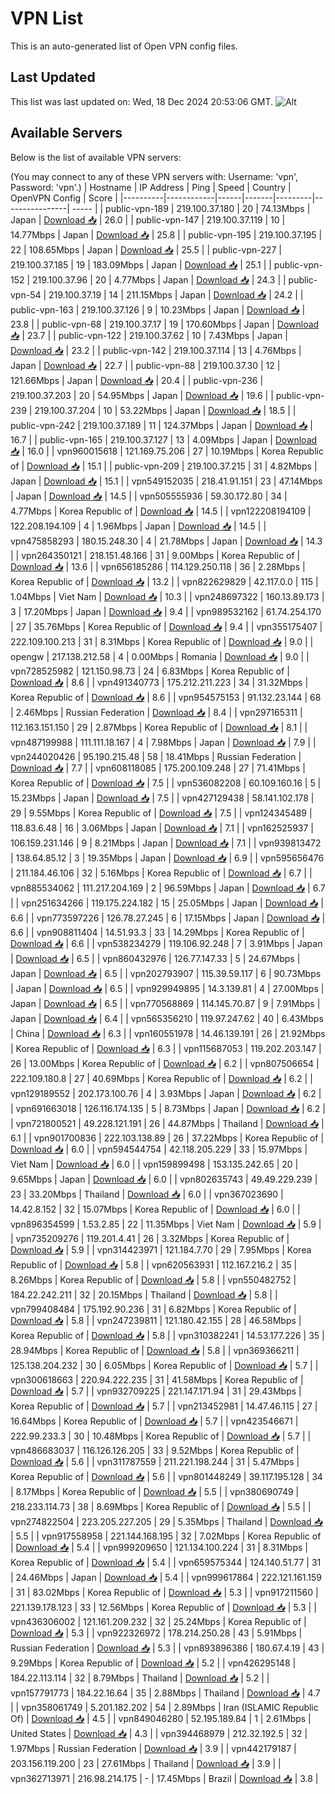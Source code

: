 # VPN List

This is an auto-generated list of Open VPN config files.

## Last Updated

This list was last updated on: Wed, 18 Dec 2024 20:53:06 GMT.
![Alt](https://repobeats.axiom.co/api/embed/186b98318ef1479477931607c1ad7d823f12451f.svg "Repobeats analytics image")

## Available Servers

Below is the list of available VPN servers:

(You may connect to any of these VPN servers with: Username: 'vpn', Password: 'vpn'.)
| Hostname | IP Address | Ping | Speed | Country | OpenVPN Config | Score |
|----------|------------|------|-------|---------|----------------| ----- |
| public-vpn-189 | 219.100.37.180 | 20 | 74.13Mbps | Japan | [Download 📥](./configs/server_0_JP.ovpn) | 26.0 |
| public-vpn-147 | 219.100.37.119 | 10 | 14.77Mbps | Japan | [Download 📥](./configs/server_1_JP.ovpn) | 25.8 |
| public-vpn-195 | 219.100.37.195 | 22 | 108.65Mbps | Japan | [Download 📥](./configs/server_2_JP.ovpn) | 25.5 |
| public-vpn-227 | 219.100.37.185 | 19 | 183.09Mbps | Japan | [Download 📥](./configs/server_3_JP.ovpn) | 25.1 |
| public-vpn-152 | 219.100.37.96 | 20 | 4.77Mbps | Japan | [Download 📥](./configs/server_4_JP.ovpn) | 24.3 |
| public-vpn-54 | 219.100.37.19 | 14 | 211.15Mbps | Japan | [Download 📥](./configs/server_5_JP.ovpn) | 24.2 |
| public-vpn-163 | 219.100.37.126 | 9 | 10.23Mbps | Japan | [Download 📥](./configs/server_6_JP.ovpn) | 23.8 |
| public-vpn-68 | 219.100.37.17 | 19 | 170.60Mbps | Japan | [Download 📥](./configs/server_7_JP.ovpn) | 23.7 |
| public-vpn-122 | 219.100.37.62 | 10 | 7.43Mbps | Japan | [Download 📥](./configs/server_8_JP.ovpn) | 23.2 |
| public-vpn-142 | 219.100.37.114 | 13 | 4.76Mbps | Japan | [Download 📥](./configs/server_9_JP.ovpn) | 22.7 |
| public-vpn-88 | 219.100.37.30 | 12 | 121.66Mbps | Japan | [Download 📥](./configs/server_10_JP.ovpn) | 20.4 |
| public-vpn-236 | 219.100.37.203 | 20 | 54.95Mbps | Japan | [Download 📥](./configs/server_11_JP.ovpn) | 19.6 |
| public-vpn-239 | 219.100.37.204 | 10 | 53.22Mbps | Japan | [Download 📥](./configs/server_12_JP.ovpn) | 18.5 |
| public-vpn-242 | 219.100.37.189 | 11 | 124.37Mbps | Japan | [Download 📥](./configs/server_13_JP.ovpn) | 16.7 |
| public-vpn-165 | 219.100.37.127 | 13 | 4.09Mbps | Japan | [Download 📥](./configs/server_14_JP.ovpn) | 16.0 |
| vpn960015618 | 121.169.75.206 | 27 | 10.19Mbps | Korea Republic of | [Download 📥](./configs/server_15_KR.ovpn) | 15.1 |
| public-vpn-209 | 219.100.37.215 | 31 | 4.82Mbps | Japan | [Download 📥](./configs/server_16_JP.ovpn) | 15.1 |
| vpn549152035 | 218.41.91.151 | 23 | 47.14Mbps | Japan | [Download 📥](./configs/server_17_JP.ovpn) | 14.5 |
| vpn505555936 | 59.30.172.80 | 34 | 4.77Mbps | Korea Republic of | [Download 📥](./configs/server_18_KR.ovpn) | 14.5 |
| vpn122208194109 | 122.208.194.109 | 4 | 1.96Mbps | Japan | [Download 📥](./configs/server_19_JP.ovpn) | 14.5 |
| vpn475858293 | 180.15.248.30 | 4 | 21.78Mbps | Japan | [Download 📥](./configs/server_20_JP.ovpn) | 14.3 |
| vpn264350121 | 218.151.48.166 | 31 | 9.00Mbps | Korea Republic of | [Download 📥](./configs/server_21_KR.ovpn) | 13.6 |
| vpn656185286 | 114.129.250.118 | 36 | 2.28Mbps | Korea Republic of | [Download 📥](./configs/server_22_KR.ovpn) | 13.2 |
| vpn822629829 | 42.117.0.0 | 115 | 1.04Mbps | Viet Nam | [Download 📥](./configs/server_23_VN.ovpn) | 10.3 |
| vpn248697322 | 160.13.89.173 | 3 | 17.20Mbps | Japan | [Download 📥](./configs/server_24_JP.ovpn) | 9.4 |
| vpn989532162 | 61.74.254.170 | 27 | 35.76Mbps | Korea Republic of | [Download 📥](./configs/server_25_KR.ovpn) | 9.4 |
| vpn355175407 | 222.109.100.213 | 31 | 8.31Mbps | Korea Republic of | [Download 📥](./configs/server_26_KR.ovpn) | 9.0 |
| opengw | 217.138.212.58 | 4 | 0.00Mbps | Romania | [Download 📥](./configs/server_27_RO.ovpn) | 9.0 |
| vpn728525982 | 121.150.98.73 | 24 | 6.83Mbps | Korea Republic of | [Download 📥](./configs/server_28_KR.ovpn) | 8.6 |
| vpn491340773 | 175.212.211.223 | 34 | 31.32Mbps | Korea Republic of | [Download 📥](./configs/server_29_KR.ovpn) | 8.6 |
| vpn954575153 | 91.132.23.144 | 68 | 2.46Mbps | Russian Federation | [Download 📥](./configs/server_30_RU.ovpn) | 8.4 |
| vpn297165311 | 112.163.151.150 | 29 | 2.87Mbps | Korea Republic of | [Download 📥](./configs/server_31_KR.ovpn) | 8.1 |
| vpn487199988 | 111.111.18.167 | 4 | 7.98Mbps | Japan | [Download 📥](./configs/server_32_JP.ovpn) | 7.9 |
| vpn244020426 | 95.190.215.48 | 58 | 18.41Mbps | Russian Federation | [Download 📥](./configs/server_33_RU.ovpn) | 7.7 |
| vpn608118085 | 175.200.109.248 | 27 | 71.41Mbps | Korea Republic of | [Download 📥](./configs/server_34_KR.ovpn) | 7.5 |
| vpn536082208 | 60.109.160.16 | 5 | 15.23Mbps | Japan | [Download 📥](./configs/server_35_JP.ovpn) | 7.5 |
| vpn427129438 | 58.141.102.178 | 29 | 9.55Mbps | Korea Republic of | [Download 📥](./configs/server_36_KR.ovpn) | 7.5 |
| vpn124345489 | 118.83.6.48 | 16 | 3.06Mbps | Japan | [Download 📥](./configs/server_37_JP.ovpn) | 7.1 |
| vpn162525937 | 106.159.231.146 | 9 | 8.21Mbps | Japan | [Download 📥](./configs/server_38_JP.ovpn) | 7.1 |
| vpn939813472 | 138.64.85.12 | 3 | 19.35Mbps | Japan | [Download 📥](./configs/server_39_JP.ovpn) | 6.9 |
| vpn595656476 | 211.184.46.106 | 32 | 5.16Mbps | Korea Republic of | [Download 📥](./configs/server_40_KR.ovpn) | 6.7 |
| vpn885534062 | 111.217.204.169 | 2 | 96.59Mbps | Japan | [Download 📥](./configs/server_41_JP.ovpn) | 6.7 |
| vpn251634266 | 119.175.224.182 | 15 | 25.05Mbps | Japan | [Download 📥](./configs/server_42_JP.ovpn) | 6.6 |
| vpn773597226 | 126.78.27.245 | 6 | 17.15Mbps | Japan | [Download 📥](./configs/server_43_JP.ovpn) | 6.6 |
| vpn908811404 | 14.51.93.3 | 33 | 14.29Mbps | Korea Republic of | [Download 📥](./configs/server_44_KR.ovpn) | 6.6 |
| vpn538234279 | 119.106.92.248 | 7 | 3.91Mbps | Japan | [Download 📥](./configs/server_45_JP.ovpn) | 6.5 |
| vpn860432976 | 126.77.147.33 | 5 | 24.67Mbps | Japan | [Download 📥](./configs/server_46_JP.ovpn) | 6.5 |
| vpn202793907 | 115.39.59.117 | 6 | 90.73Mbps | Japan | [Download 📥](./configs/server_47_JP.ovpn) | 6.5 |
| vpn929949895 | 14.3.139.81 | 4 | 27.00Mbps | Japan | [Download 📥](./configs/server_48_JP.ovpn) | 6.5 |
| vpn770568869 | 114.145.70.87 | 9 | 7.91Mbps | Japan | [Download 📥](./configs/server_49_JP.ovpn) | 6.4 |
| vpn565356210 | 119.97.247.62 | 40 | 6.43Mbps | China | [Download 📥](./configs/server_50_CN.ovpn) | 6.3 |
| vpn160551978 | 14.46.139.191 | 26 | 21.92Mbps | Korea Republic of | [Download 📥](./configs/server_51_KR.ovpn) | 6.3 |
| vpn115687053 | 119.202.203.147 | 26 | 13.00Mbps | Korea Republic of | [Download 📥](./configs/server_52_KR.ovpn) | 6.2 |
| vpn807506654 | 222.109.180.8 | 27 | 40.69Mbps | Korea Republic of | [Download 📥](./configs/server_53_KR.ovpn) | 6.2 |
| vpn129189552 | 202.173.100.76 | 4 | 3.93Mbps | Japan | [Download 📥](./configs/server_54_JP.ovpn) | 6.2 |
| vpn691663018 | 126.116.174.135 | 5 | 8.73Mbps | Japan | [Download 📥](./configs/server_55_JP.ovpn) | 6.2 |
| vpn721800521 | 49.228.121.191 | 26 | 44.87Mbps | Thailand | [Download 📥](./configs/server_56_TH.ovpn) | 6.1 |
| vpn901700836 | 222.103.138.89 | 26 | 37.22Mbps | Korea Republic of | [Download 📥](./configs/server_57_KR.ovpn) | 6.0 |
| vpn594544754 | 42.118.205.229 | 33 | 15.97Mbps | Viet Nam | [Download 📥](./configs/server_58_VN.ovpn) | 6.0 |
| vpn159899498 | 153.135.242.65 | 20 | 9.65Mbps | Japan | [Download 📥](./configs/server_59_JP.ovpn) | 6.0 |
| vpn802635743 | 49.49.229.239 | 23 | 33.20Mbps | Thailand | [Download 📥](./configs/server_60_TH.ovpn) | 6.0 |
| vpn367023690 | 14.42.8.152 | 32 | 15.07Mbps | Korea Republic of | [Download 📥](./configs/server_61_KR.ovpn) | 6.0 |
| vpn896354599 | 1.53.2.85 | 22 | 11.35Mbps | Viet Nam | [Download 📥](./configs/server_62_VN.ovpn) | 5.9 |
| vpn735209276 | 119.201.4.41 | 26 | 3.32Mbps | Korea Republic of | [Download 📥](./configs/server_63_KR.ovpn) | 5.9 |
| vpn314423971 | 121.184.7.70 | 29 | 7.95Mbps | Korea Republic of | [Download 📥](./configs/server_64_KR.ovpn) | 5.8 |
| vpn620563931 | 112.167.216.2 | 35 | 8.26Mbps | Korea Republic of | [Download 📥](./configs/server_65_KR.ovpn) | 5.8 |
| vpn550482752 | 184.22.242.211 | 32 | 20.15Mbps | Thailand | [Download 📥](./configs/server_66_TH.ovpn) | 5.8 |
| vpn799408484 | 175.192.90.236 | 31 | 6.82Mbps | Korea Republic of | [Download 📥](./configs/server_67_KR.ovpn) | 5.8 |
| vpn247239811 | 121.180.42.155 | 28 | 46.58Mbps | Korea Republic of | [Download 📥](./configs/server_68_KR.ovpn) | 5.8 |
| vpn310382241 | 14.53.177.226 | 35 | 28.94Mbps | Korea Republic of | [Download 📥](./configs/server_69_KR.ovpn) | 5.8 |
| vpn369366211 | 125.138.204.232 | 30 | 6.05Mbps | Korea Republic of | [Download 📥](./configs/server_70_KR.ovpn) | 5.7 |
| vpn300618663 | 220.94.222.235 | 31 | 41.58Mbps | Korea Republic of | [Download 📥](./configs/server_71_KR.ovpn) | 5.7 |
| vpn932709225 | 221.147.171.94 | 31 | 29.43Mbps | Korea Republic of | [Download 📥](./configs/server_72_KR.ovpn) | 5.7 |
| vpn213452981 | 14.47.46.115 | 27 | 16.64Mbps | Korea Republic of | [Download 📥](./configs/server_73_KR.ovpn) | 5.7 |
| vpn423546671 | 222.99.233.3 | 30 | 10.48Mbps | Korea Republic of | [Download 📥](./configs/server_74_KR.ovpn) | 5.7 |
| vpn486683037 | 116.126.126.205 | 33 | 9.52Mbps | Korea Republic of | [Download 📥](./configs/server_75_KR.ovpn) | 5.6 |
| vpn311787559 | 211.221.198.244 | 31 | 5.47Mbps | Korea Republic of | [Download 📥](./configs/server_76_KR.ovpn) | 5.6 |
| vpn801448249 | 39.117.195.128 | 34 | 8.17Mbps | Korea Republic of | [Download 📥](./configs/server_77_KR.ovpn) | 5.5 |
| vpn380690749 | 218.233.114.73 | 38 | 8.69Mbps | Korea Republic of | [Download 📥](./configs/server_78_KR.ovpn) | 5.5 |
| vpn274822504 | 223.205.227.205 | 29 | 5.35Mbps | Thailand | [Download 📥](./configs/server_79_TH.ovpn) | 5.5 |
| vpn917558958 | 221.144.168.195 | 32 | 7.02Mbps | Korea Republic of | [Download 📥](./configs/server_80_KR.ovpn) | 5.4 |
| vpn999209650 | 121.134.100.224 | 31 | 8.31Mbps | Korea Republic of | [Download 📥](./configs/server_81_KR.ovpn) | 5.4 |
| vpn659575344 | 124.140.51.77 | 31 | 24.46Mbps | Japan | [Download 📥](./configs/server_82_JP.ovpn) | 5.4 |
| vpn999617864 | 222.121.161.159 | 31 | 83.02Mbps | Korea Republic of | [Download 📥](./configs/server_83_KR.ovpn) | 5.3 |
| vpn917211560 | 221.139.178.123 | 33 | 12.56Mbps | Korea Republic of | [Download 📥](./configs/server_84_KR.ovpn) | 5.3 |
| vpn436306002 | 121.161.209.232 | 32 | 25.24Mbps | Korea Republic of | [Download 📥](./configs/server_85_KR.ovpn) | 5.3 |
| vpn922326972 | 178.214.250.28 | 43 | 5.91Mbps | Russian Federation | [Download 📥](./configs/server_86_RU.ovpn) | 5.3 |
| vpn893896386 | 180.67.4.19 | 43 | 9.29Mbps | Korea Republic of | [Download 📥](./configs/server_87_KR.ovpn) | 5.2 |
| vpn426295148 | 184.22.113.114 | 32 | 8.79Mbps | Thailand | [Download 📥](./configs/server_88_TH.ovpn) | 5.2 |
| vpn157791773 | 184.22.16.64 | 35 | 2.88Mbps | Thailand | [Download 📥](./configs/server_89_TH.ovpn) | 4.7 |
| vpn358061749 | 5.201.182.202 | 54 | 2.89Mbps | Iran (ISLAMIC Republic Of) | [Download 📥](./configs/server_90_IR.ovpn) | 4.5 |
| vpn849046280 | 52.195.189.84 | 1 | 2.61Mbps | United States | [Download 📥](./configs/server_91_US.ovpn) | 4.3 |
| vpn394468979 | 212.32.192.5 | 32 | 1.97Mbps | Russian Federation | [Download 📥](./configs/server_92_RU.ovpn) | 3.9 |
| vpn442179187 | 203.156.119.200 | 23 | 27.61Mbps | Thailand | [Download 📥](./configs/server_93_TH.ovpn) | 3.9 |
| vpn362713971 | 216.98.214.175 | - | 17.45Mbps | Brazil | [Download 📥](./configs/server_94_BR.ovpn) | 3.8 |
